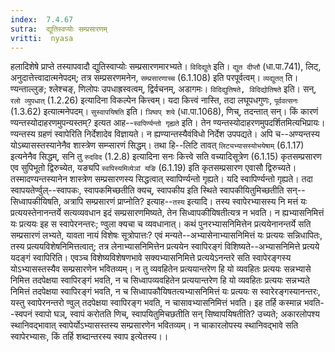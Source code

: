 ```yaml
---
index:  7.4.67
sutra:  द्यूतिस्वप्योः सम्प्रसारणम्
vritti:  nyasa
---
```


हलादिशेषे प्राप्ते तस्यापवादौ द्युतिस्वाप्योः सम्प्रसारणमारभ्यते। `विदिद्युते` इति। `द्युत दीप्तौ` (धा.पा.741), लिट्, अनुदात्तेत्त्वादात्मनेपदम्; तत्र सम्प्रसरणमनेन, `सम्प्रसारणाच्च` (6.1.108) इति परपूर्वत्वम्। `व्यद्युतत्` ति। ण्यन्ताल्लुङ; श्लेश्चङ्, णिलोपः उपधाह्रस्वत्वम्, द्विर्वचनम्, अडागमः। `विदिद्युतिषते, विदिद्योतिषते` इति। सन्, `रलो व्युपधात्` (1.2.26) इत्यादिना विकल्पेन कित्त्वम्। यदा कित्त्वं नास्ति, तदा लघूपधगुणः, `पूर्ववत्सनः` (1.3.62) इत्यात्मनेपदम्। `सुस्वापयिषति` इति। `ञिष्वप् शये` (धा.पा.1068), णिच्, तदन्तात् सन्।
किं कारणं ण्यन्तस्योदाहरणमुपन्यस्तम्? इत्यत आह--`स्वपिर्ण्यन्तो गृह्यते` इति। तेन ण्यन्तस्योदाहरणमुपदर्शितमित्यभिप्रायः। ण्यन्तस्य ग्रहणं स्वापेरिति निर्देशादेव विज्ञायते। न ह्यण्यान्तस्यैवंविधो निर्देश उपपद्यते। अपि च--अण्यन्तस्य योऽब्यासस्तस्यानेनैव शास्त्रेण सम्प्सारणं सिद्धम्। तथा हि--लिटि तावत् `लिट्यभ्यासस्योभयेषाम्` (6.1.17) इत्यनेनैव सिद्धम्, सनि तु `रुदविद` (1.2.8) इत्यादिना सनः कित्त्वे सति वच्यादिसूत्रेण (6.1.15) कृतसम्प्रसारण एव सुपिभूतो द्विरुच्येत, यङ्यपि `स्वपिस्यमिव्येञां यङि` (6.1.19) इति कृतसम्प्रसारण एवासौ द्विरुच्यते। तस्मादण्यन्तस्यानेन शास्त्रेण सम्प्रसारणस्य सिद्धत्वात् स्वापिर्ण्यन्तो गृह्यते।
यदि स्वापिर्ण्यन्तो गृह्यते। तदा स्वापयतेर्ण्वुल्--स्वापकः, स्वापकमिच्छतीति क्यच्, स्वापकीय इति स्थिते स्वापकीयितुमिच्छतीति सन्--सिध्वापकीयिषति, अत्रापि सम्प्रसारणं प्राप्नोति? इत्याह--`तस्य` इत्यादि। तस्य स्वापेरभ्यासस्य नि मत्तं यः प्रत्ययस्तेनानन्तर्ये सत्यव्यवधान इदं सम्प्रसारणमिष्यते, तेन सिध्वापकीयिषतीत्यत्र न भवति। न ह्यभ्यासनिमित्तं यः प्रत्ययः इह स स्वापेरनन्तरः; ण्वुला क्यचा च व्यवधानात्।
कथं पुनरभ्यासनिमित्तेन प्रत्ययेनानन्तर्ये सति सम्प्रसारणं लभ्यते, यावता नायं विशेषः सूत्रोपात्तः? एवं मन्यते--अभ्यासेनाभ्यासनिमित्तं यः प्रत्ययः सन्निधापितः, तस्य प्रत्ययविशेषनिमित्तत्वात्; तत्र लेनाभ्यासनिमित्तेन प्रत्ययेन स्वापिरङ्गं विशिष्यते--अभ्यासनिमित्ते प्रत्यये यदङ्गं स्वापिरिति। एवञ्च विशेष्यविशेषणभावे सक्यभ्यासनिमित्ते प्रत्ययेऽनन्तरे सति स्वापेरङ्गस्य योऽभ्यासस्तस्यैव सम्प्रसारणेन भवितव्यम्। न तु व्यवहितेन प्रत्ययान्तरेण हि यो व्यवहितः प्रत्ययः सन्नभ्यासे निमित्त तदपेक्षया स्वापिरङ्गं भवति, न च सिध्वापव्यवहितेन प्रत्ययान्तरेण हि यो व्यवहितः प्रत्ययः सन्नभ्यते निमित्तं तदपेक्षया स्वापिरङ्गं भवति, न च सिध्वापकौयिषतत्यभ्यासनिमित्तं यः प्रत्ययः स स्वारेरङ्गस्यानन्तरः, यस्तु स्वापेरनन्तरो ण्वुल् तदपेक्षया स्वापिरङ्ग भवति, न चासावभ्यासनिमित्तं भवति। इह तर्हि कस्मान्न भवति--स्वपनं स्वापो घञ्, स्वापं करोतति णिच्, स्वापयितुमिचछतीति सन् सिष्वापयिषतीति? उच्यते; अकारलोपश्य स्थानिवद्भावात् स्वापेर्योऽभ्यासस्तस्य सम्प्रसारणेन भवितव्यम्। न चाकारलोपस्य स्थानिवद्भावे सति स्वापेरभ्यासः, किं तर्हि शब्दान्तरस्य स्वाप इत्येतस्य।।

